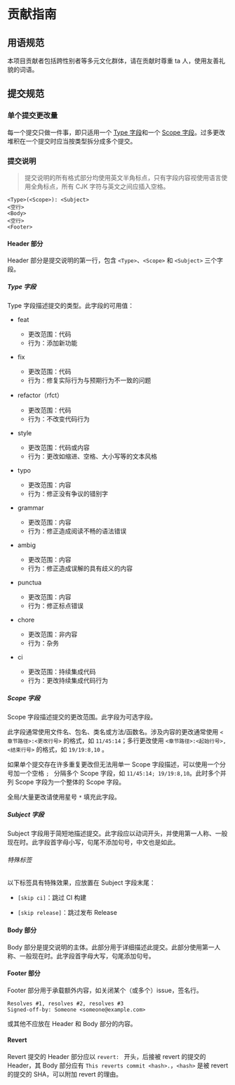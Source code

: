 # 贡献指南

## <a name="politeness"></a>用语规范

本项目贡献者包括跨性别者等多元文化群体，请在贡献时尊重 ta 人，使用友善礼貌的词语。

## <a name="commit"></a>提交规范

### <a name="amount"></a>单个提交更改量

每一个提交只做一件事，即只适用一个 [Type 字段](#type)和一个 [Scope 字段](#scope)。过多更改堆积在一个提交时应当按类型拆分成多个提交。

### <a name="message"></a>提交说明

> 提交说明的所有格式部分均使用英文半角标点，只有字段内容视使用语言使用全角标点，所有 CJK 字符与英文之间应插入空格。

```
<Type>(<Scope>): <Subject>
<空行>
<Body>
<空行>
<Footer>
```

#### <a name="header"></a>Header 部分

Header 部分是提交说明的第一行，包含 `<Type>`、`<Scope>` 和 `<Subject>` 三个字段。

##### <a name="type"></a>Type 字段

Type 字段描述提交的类型。此字段的可用值：

- feat
  - 更改范围：代码
  - 行为：添加新功能

- fix
  - 更改范围：代码
  - 行为：修复实际行为与预期行为不一致的问题

- refactor（rfct）
  - 更改范围：代码
  - 行为：不改变代码行为

- style
  - 更改范围：代码或内容
  - 行为：更改如缩进、空格、大小写等的文本风格

- typo
  - 更改范围：内容
  - 行为：修正没有争议的错别字

- grammar
  - 更改范围：内容
  - 行为：修正造成阅读不畅的语法错误

- ambig
  - 更改范围：内容
  - 行为：修正造成误解的具有歧义的内容

- punctua
  - 更改范围：内容
  - 行为：修正标点错误

- chore
  - 更改范围：非内容
  - 行为：杂务

- ci
  - 更改范围：持续集成代码
  - 行为：更改持续集成代码行为

##### <a name="scope"></a>Scope 字段

Scope 字段描述提交的更改范围。此字段为可选字段。

此字段通常使用文件名、包名、类名或方法/函数名。涉及内容的更改通常使用 `<章节路径>:<更改行号>` 的格式，如 `11/45:14`；多行更改使用 `<章节路径>:<起始行号>,<结束行号>` 的格式，如 `19/19:8,10` 。

如果单个提交存在许多重复更改但无法用单一 Scope 字段描述，可以使用一个分号加一个空格 `; ` 分隔多个 Scope 字段，如 `11/45:14; 19/19:8,10`。此时多个并列 Scope 字段为一个整体的 Scope 字段。

全局/大量更改请使用星号 `*` 填充此字段。

##### <a name="subject"></a>Subject 字段

Subject 字段用于简短地描述提交。此字段应以动词开头，并使用第一人称、一般现在时。此字段首字母小写，句尾不添加句号，中文也是如此。

###### 特殊标签

以下标签具有特殊效果，应放置在 Subject 字段末尾：

- `[skip ci]`：跳过 CI 构建

- `[skip release]`：跳过发布 Release

#### <a name="body"></a>Body 部分

Body 部分是提交说明的主体。此部分用于详细描述此提交。此部分使用第一人称、一般现在时。此字段首字母大写，句尾添加句号。

#### <a name="footer"></a>Footer 部分

Footer 部分用于承载额外内容，如关闭某个（或多个）issue，签名行。

```
Resolves #1, resolves #2, resolves #3
Signed-off-by: Someone <someone@example.com>
```

或其他不应放在 Header 和 Body 部分的内容。

#### <a name="revert"></a>Revert

Revert 提交的 Header 部分应以 `revert: ` 开头，后接被 revert 的提交的 Header，其 Body 部分应有 `This reverts commit <hash>.`，`<hash>` 是被 revert 的提交的 SHA，可以附加 revert 的理由。
